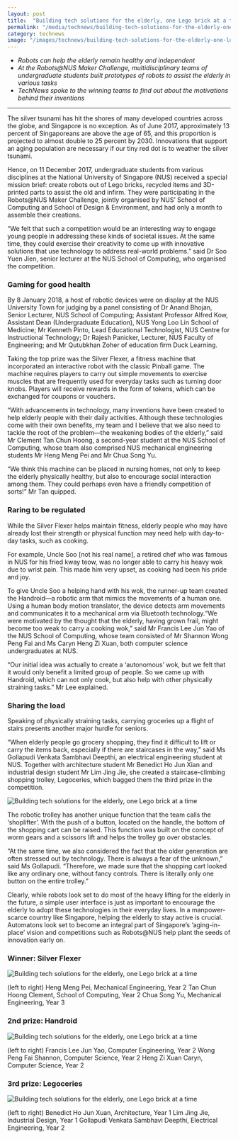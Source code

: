 ```yaml
---
layout: post
title:  "Building tech solutions for the elderly, one Lego brick at a time"
permalink: "/media/technews/building-tech-solutions-for-the-elderly-one-lego-brick-at-a-time"
category: technews
image: "/images/technews/building-tech-solutions-for-the-elderly-one-lego-brick-at-a-time-part-1.png"
---
```


* *Robots can help the elderly remain healthy and independent*
* *At the Robots@NUS Maker Challenge, multidisciplinary teams of undergraduate students built prototypes of robots to assist the elderly in various tasks*
* *TechNews spoke to the winning teams to find out about the motivations behind their inventions*

---

The silver tsunami has hit the shores of many developed countries across the globe, and Singapore is no exception. As of June 2017, approximately 13 percent of Singaporeans are above the age of 65, and this proportion is projected to almost double to 25 percent by 2030. Innovations that support an aging population are necessary if our tiny red dot is to weather the silver tsunami.

Hence, on 11 December 2017, undergraduate students from various disciplines at the National University of Singapore (NUS) received a special mission brief: create robots out of Lego bricks, recycled items and 3D-printed parts to assist the old and infirm. They were participating in the Robots@NUS Maker Challenge, jointly organised by NUS’ School of Computing and School of Design & Environment, and had only a month to assemble their creations. 

“We felt that such a competition would be an interesting way to engage young people in addressing these kinds of societal issues. At the same time, they could exercise their creativity to come up with innovative solutions that use technology to address real-world problems.” said Dr Soo Yuen Jien, senior lecturer at the NUS School of Computing, who organised the competition.

### **Gaming for good health**
By 8 January 2018, a host of robotic devices were on display at the NUS University Town for judging by a panel consisting of Dr Anand Bhojan, Senior Lecturer, NUS School of Computing; Assistant Professor Alfred Kow, Assistant Dean (Undergraduate Education), NUS Yong Loo Lin School of Medicine; Mr Kenneth Pinto, Lead Educational Technologist, NUS Centre for Instructional Technology; Dr Rajesh Panicker, Lecturer, NUS Faculty of Engineering; and Mr Qutubkhan Zoher of education firm Duck Learning.

Taking the top prize was the Silver Flexer, a fitness machine that incorporated an interactive robot with the classic Pinball game. The machine requires players to carry out simple movements to exercise muscles that are frequently used for everyday tasks such as turning door knobs. Players will receive rewards in the form of tokens, which can be exchanged for coupons or vouchers.

“With advancements in technology, many inventions have been created to help elderly people with their daily activities. Although these technologies come with their own benefits, my team and I believe that we also need to tackle the root of the problem—the weakening bodies of the elderly,” said Mr Clement Tan Chun Hoong, a second-year student at the NUS School of Computing, whose team also comprised NUS mechanical engineering students Mr Heng Meng Pei and Mr Chua Song Yu.

“We think this machine can be placed in nursing homes, not only to keep the elderly physically healthy, but also to encourage social interaction among them. They could perhaps even have a friendly competition of sorts!” Mr Tan quipped.

### **Raring to be regulated**
While the Silver Flexer helps maintain fitness, elderly people who may have already lost their strength or physical function may need help with day-to-day tasks, such as cooking.

For example, Uncle Soo [not his real name], a retired chef who was famous in NUS for his fried kway teow, was no longer able to carry his heavy wok due to wrist pain. This made him very upset, as cooking had been his pride and joy.

To give Uncle Soo a helping hand with his wok, the runner-up team created the Handroid—a robotic arm that mimics the movements of a human one. Using a human body motion translator, the device detects arm movements and communicates it to a mechanical arm via Bluetooth technology.“We were motivated by the thought that the elderly, having grown frail, might become too weak to carry a cooking wok,” said Mr Francis Lee Jun Yao of the NUS School of Computing, whose team consisted of Mr Shannon Wong Peng Fai and Ms Caryn Heng Zi Xuan, both computer science undergraduates at NUS.

“Our initial idea was actually to create a ‘autonomous’ wok, but we felt that it would only benefit a limited group of people. So we came up with Handroid, which can not only cook, but also help with other physically straining tasks.” Mr Lee explained.

### **Sharing the load**
Speaking of physically straining tasks, carrying groceries up a flight of stairs presents another major hurdle for seniors.

“When elderly people go grocery shopping, they find it difficult to lift or carry the items back, especially if there are staircases in the way,” said Ms Gollapudi Venkata Sambhavi Deepthi, an electrical engineering student at NUS. Together with architecture student Mr Benedict Ho Jun Xian and industrial design student Mr Lim Jing Jie, she created a staircase-climbing shopping trolley, Legoceries, which bagged them the third prize in the competition.

![Building tech solutions for the elderly, one Lego brick at a time]({{site.baseurl}}/images/technews/building-tech-solutions-for-the-elderly-one-lego-brick-at-a-time-part-1.png)

The robotic trolley has another unique function that the team calls the ‘shoplifter’. With the push of a button, located on the handle, the bottom of the shopping cart can be raised. This function was built on the concept of worm gears and a scissors lift and helps the trolley go over obstacles.

“At the same time, we also considered the fact that the older generation are often stressed out by technology. There is always a fear of the unknown,” said Ms Gollapudi. “Therefore, we made sure that the shopping cart looked like any ordinary one, without fancy controls. There is literally only one button on the entire trolley.”

Clearly, while robots look set to do most of the heavy lifting for the elderly in the future, a simple user interface is just as important to encourage the elderly to adopt these technologies in their everyday lives. In a manpower-scarce country like Singapore, helping the elderly to stay active is crucial. Automatons look set to become an integral part of Singapore’s ‘aging-in-place’ vision and competitions such as Robots@NUS help plant the seeds of innovation early on.

### **Winner: Silver Flexer**

![Building tech solutions for the elderly, one Lego brick at a time]({{site.baseurl}}/images/technews/building-tech-solutions-for-the-elderly-one-lego-brick-at-a-time-part-2.png)

(left to right)
Heng Meng Pei, Mechanical Engineering, Year 2
Tan Chun Hoong Clement, School of Computing, Year 2
Chua Song Yu, Mechanical Engineering, Year 3

### **2nd prize: Handroid**

![Building tech solutions for the elderly, one Lego brick at a time]({{site.baseurl}}/images/technews/building-tech-solutions-for-the-elderly-one-lego-brick-at-a-time-part-3.png)

(left to right)
Francis Lee Jun Yao, Computer Engineering, Year 2
Wong Peng Fai Shannon, Computer Science, Year 2
Heng Zi Xuan Caryn, Computer Science, Year 2

### **3rd prize: Legoceries**

![Building tech solutions for the elderly, one Lego brick at a time]({{site.baseurl}}/images/technews/building-tech-solutions-for-the-elderly-one-lego-brick-at-a-time-part-4.png)

(left to right)
Benedict Ho Jun Xuan, Architecture, Year 1
Lim Jing Jie, Industrial Design, Year 1
Gollapudi Venkata Sambhavi Deepthi, Electrical Engineering, Year 2
